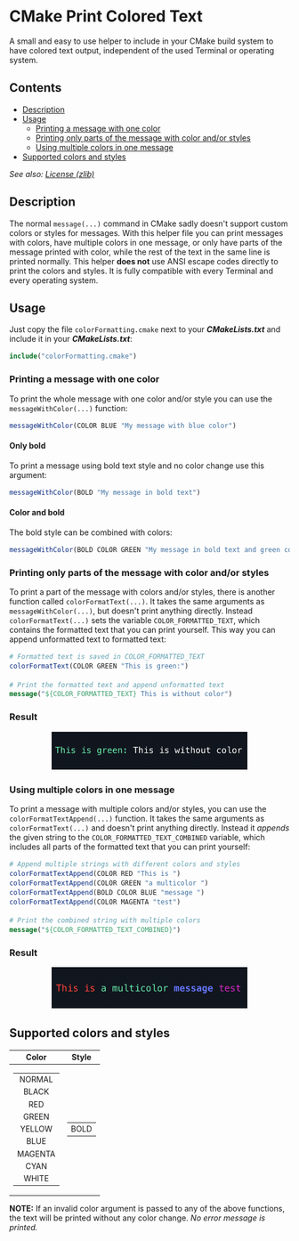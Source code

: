 # CMake Print Colored Text

A small and easy to use helper to include in your CMake build system to have colored text output, independent of the used Terminal or operating system.

## Contents
- [Description](#description)
- [Usage](#usage)
    - [Printing a message with one color](#printing-a-message-with-one-color)
    - [Printing only parts of the message with color and/or styles](#printing-only-parts-of-the-message-with-color-andor-styles)
    - [Using multiple colors in one message](#using-multiple-colors-in-one-message)
- [Supported colors and styles](#supported-colors-and-styles)

*See also: [License (zlib)](LICENSE.md)*

## Description
The normal `message(...)` command in CMake sadly doesn't support custom colors or styles for messages. With this helper file you can print messages with colors, have multiple colors in one message, or only have parts of the message printed with color, while the rest of the text in the same line is printed normally.
This helper **does not** use ANSI escape codes directly to print the colors and styles. It is fully compatible with every Terminal and every operating system.

## Usage
Just copy the file `colorFormatting.cmake` next to your ***CMakeLists.txt*** and include it in your ***CMakeLists.txt***:
```cmake
include("colorFormatting.cmake")
```


### Printing a message with one color
To print the whole message with one color and/or style you can use the `messageWithColor(...)` function:
```cmake
messageWithColor(COLOR BLUE "My message with blue color")
```
#### Only bold
To print a message using bold text style and no color change use this argument:
```cmake
messageWithColor(BOLD "My message in bold text")
```

#### Color and bold
The bold style can be combined with colors:
```cmake
messageWithColor(BOLD COLOR GREEN "My message in bold text and green color")
```


### Printing only parts of the message with color and/or styles
To print a part of the message with colors and/or styles, there is another function called `colorFormatText(...)`. It takes the same arguments as `messageWithColor(...)`, but doesn't print anything directly.
Instead `colorFormatText(...)` sets the variable `COLOR_FORMATTED_TEXT`, which contains the formatted text that you can print yourself. This way you can append unformatted text to formatted text:

```cmake
# Formatted text is saved in COLOR_FORMATTED_TEXT
colorFormatText(COLOR GREEN "This is green:")

# Print the formatted text and append unformatted text
message("${COLOR_FORMATTED_TEXT} This is without color")
```

<h3 align="auto">Result</h3>
<p align="center">
<img src="/img/partial_color.png" alt="Partial Color" width="70%"/>
</p>

### Using multiple colors in one message
To print a message with multiple colors and/or styles, you can use the `colorFormatTextAppend(...)` function. It takes the same arguments as `colorFormatText(...)` and doesn't print anything directly.
Instead it *appends* the given string to the `COLOR_FORMATTED_TEXT_COMBINED` variable, which includes all parts of the formatted text that you can print yourself:

```cmake
# Append multiple strings with different colors and styles
colorFormatTextAppend(COLOR RED "This is ")
colorFormatTextAppend(COLOR GREEN "a multicolor ")
colorFormatTextAppend(BOLD COLOR BLUE "message ")
colorFormatTextAppend(COLOR MAGENTA "test")

# Print the combined string with multiple colors
message("${COLOR_FORMATTED_TEXT_COMBINED}")
```

<h3 align="auto">Result</h3>
<p align="center">
<img src="/img/multi_color_append.png" alt="Multi Color" width="70%"/>
</p>


## Supported colors and styles
| Color | Style |
|:-------:|:-------:|
| <table> <tr><td>NORMAL</td></tr> <tr><td>BLACK</td></tr> <tr><td>RED</td></tr> <tr><td>GREEN</td></tr> <tr><td>YELLOW</td></tr> <tr><td>BLUE</td></tr> <tr><td>MAGENTA</td></tr> <tr><td>CYAN</td></tr> <tr><td>WHITE</td></tr> </table> | <table> <tr><td>BOLD</td></tr> </table> |

**NOTE:** If an invalid color argument is passed to any of the above functions, the text will be printed without any color change. *No error message is printed.*
